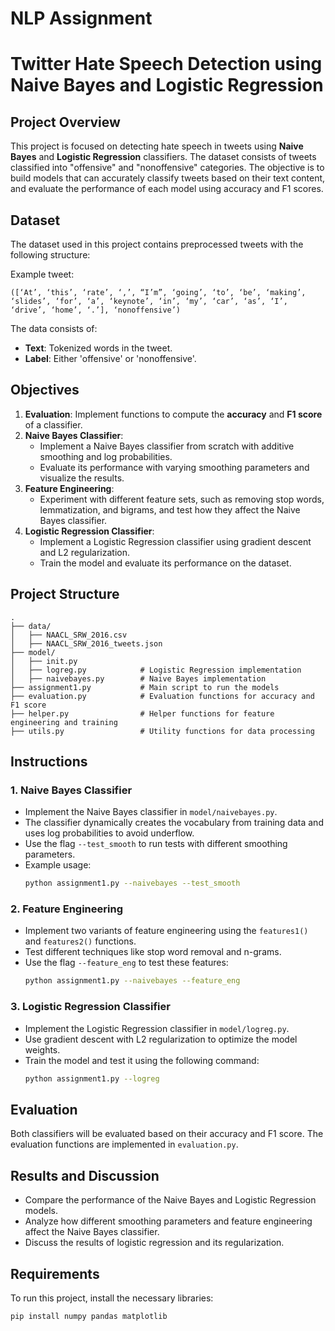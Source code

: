 # NLP Assignment

# Twitter Hate Speech Detection using Naive Bayes and Logistic Regression

## Project Overview

This project is focused on detecting hate speech in tweets using **Naive Bayes** and **Logistic Regression** classifiers. The dataset consists of tweets classified into "offensive" and "nonoffensive" categories. The objective is to build models that can accurately classify tweets based on their text content, and evaluate the performance of each model using accuracy and F1 scores.

## Dataset

The dataset used in this project contains preprocessed tweets with the following structure:

Example tweet:
```
([‘At’, ‘this’, ‘rate’, ‘,’, “I’m”, ‘going’, ‘to’, ‘be’, ‘making’, ‘slides’, ‘for’, ‘a’, ‘keynote’, ‘in’, ‘my’, ‘car’, ‘as’, ‘I’, ‘drive’, ‘home’, ‘.’], ‘nonoffensive’)
```
The data consists of:
- **Text**: Tokenized words in the tweet.
- **Label**: Either 'offensive' or 'nonoffensive'.

## Objectives

1. **Evaluation**: Implement functions to compute the **accuracy** and **F1 score** of a classifier.
2. **Naive Bayes Classifier**: 
   - Implement a Naive Bayes classifier from scratch with additive smoothing and log probabilities.
   - Evaluate its performance with varying smoothing parameters and visualize the results.
3. **Feature Engineering**:
   - Experiment with different feature sets, such as removing stop words, lemmatization, and bigrams, and test how they affect the Naive Bayes classifier.
4. **Logistic Regression Classifier**:
   - Implement a Logistic Regression classifier using gradient descent and L2 regularization.
   - Train the model and evaluate its performance on the dataset.

## Project Structure

```
.
├── data/
│   ├── NAACL_SRW_2016.csv
│   ├── NAACL_SRW_2016_tweets.json
├── model/
│   ├── init.py
│   ├── logreg.py            # Logistic Regression implementation
│   ├── naivebayes.py        # Naive Bayes implementation
├── assignment1.py           # Main script to run the models
├── evaluation.py            # Evaluation functions for accuracy and F1 score
├── helper.py                # Helper functions for feature engineering and training
├── utils.py                 # Utility functions for data processing
```

## Instructions

### 1. Naive Bayes Classifier
- Implement the Naive Bayes classifier in `model/naivebayes.py`.
- The classifier dynamically creates the vocabulary from training data and uses log probabilities to avoid underflow.
- Use the flag `--test_smooth` to run tests with different smoothing parameters.
- Example usage:
   ```bash
   python assignment1.py --naivebayes --test_smooth
   ```

### 2. Feature Engineering
- Implement two variants of feature engineering using the `features1()` and `features2()` functions.
- Test different techniques like stop word removal and n-grams.
- Use the flag `--feature_eng` to test these features:
   ```bash
   python assignment1.py --naivebayes --feature_eng
   ```

### 3. Logistic Regression Classifier
- Implement the Logistic Regression classifier in `model/logreg.py`.
- Use gradient descent with L2 regularization to optimize the model weights.
- Train the model and test it using the following command:
   ```bash
   python assignment1.py --logreg
   ```

## Evaluation

Both classifiers will be evaluated based on their accuracy and F1 score. The evaluation functions are implemented in `evaluation.py`. 

## Results and Discussion

- Compare the performance of the Naive Bayes and Logistic Regression models.
- Analyze how different smoothing parameters and feature engineering affect the Naive Bayes classifier.
- Discuss the results of logistic regression and its regularization.

## Requirements

To run this project, install the necessary libraries:
```bash
pip install numpy pandas matplotlib
```
